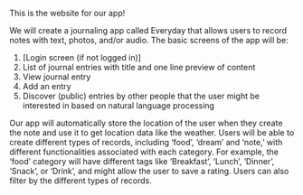 This is the website for our app!

We will create a journaling app called Everyday that allows users to record notes with text, photos, and/or audio. The basic screens of the app will be:
1. [Login screen (if not logged in)]
2. List of journal entries with title and one line preview of content
3. View journal entry
4. Add an entry
5. Discover (public) entries by other people that the user might be interested in based on natural language processing

Our app will automatically store the location of the user when they create the note and use it to get location data like the weather. Users will be able to create different types of records, including ‘food’, ‘dream’ and ‘note,’ with different functionalities associated with each category. 
For example, the ‘food’ category will have different tags like ‘Breakfast’, ‘Lunch’, ‘Dinner’, ‘Snack’, or ‘Drink’, and might allow the user to save a rating. Users can also filter by the different types of records.

